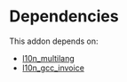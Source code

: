 # Dependencies

This addon depends on:

- [l10n_multilang](../../odoo-bringout-oca-ocb-l10n_multilang)
- [l10n_gcc_invoice](../../odoo-bringout-oca-ocb-l10n_gcc_invoice)
